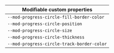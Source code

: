 | Modifiable custom properties               |
| ------------------------------------------ |
| `--mod-progress-circle-fill-border-color`  |
| `--mod-progress-circle-position`           |
| `--mod-progress-circle-size`               |
| `--mod-progress-circle-thickness`          |
| `--mod-progress-circle-track-border-color` |
